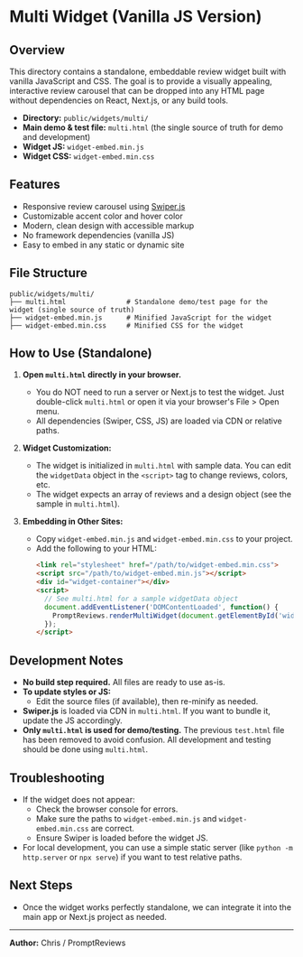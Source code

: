 # Multi Widget (Vanilla JS Version)

## Overview
This directory contains a standalone, embeddable review widget built with vanilla JavaScript and CSS. The goal is to provide a visually appealing, interactive review carousel that can be dropped into any HTML page without dependencies on React, Next.js, or any build tools.

- **Directory:** `public/widgets/multi/`
- **Main demo & test file:** `multi.html` (the single source of truth for demo and development)
- **Widget JS:** `widget-embed.min.js`
- **Widget CSS:** `widget-embed.min.css`

## Features
- Responsive review carousel using [Swiper.js](https://swiperjs.com/)
- Customizable accent color and hover color
- Modern, clean design with accessible markup
- No framework dependencies (vanilla JS)
- Easy to embed in any static or dynamic site

## File Structure
```
public/widgets/multi/
├── multi.html               # Standalone demo/test page for the widget (single source of truth)
├── widget-embed.min.js      # Minified JavaScript for the widget
├── widget-embed.min.css     # Minified CSS for the widget
```

## How to Use (Standalone)
1. **Open `multi.html` directly in your browser.**
   - You do NOT need to run a server or Next.js to test the widget. Just double-click `multi.html` or open it via your browser's File > Open menu.
   - All dependencies (Swiper, CSS, JS) are loaded via CDN or relative paths.

2. **Widget Customization:**
   - The widget is initialized in `multi.html` with sample data. You can edit the `widgetData` object in the `<script>` tag to change reviews, colors, etc.
   - The widget expects an array of reviews and a design object (see the sample in `multi.html`).

3. **Embedding in Other Sites:**
   - Copy `widget-embed.min.js` and `widget-embed.min.css` to your project.
   - Add the following to your HTML:
     ```html
     <link rel="stylesheet" href="/path/to/widget-embed.min.css">
     <script src="/path/to/widget-embed.min.js"></script>
     <div id="widget-container"></div>
     <script>
       // See multi.html for a sample widgetData object
       document.addEventListener('DOMContentLoaded', function() {
         PromptReviews.renderMultiWidget(document.getElementById('widget-container'), widgetData);
       });
     </script>
     ```

## Development Notes
- **No build step required.** All files are ready to use as-is.
- **To update styles or JS:**
  - Edit the source files (if available), then re-minify as needed.
- **Swiper.js** is loaded via CDN in `multi.html`. If you want to bundle it, update the JS accordingly.
- **Only `multi.html` is used for demo/testing.** The previous `test.html` file has been removed to avoid confusion. All development and testing should be done using `multi.html`.

## Troubleshooting
- If the widget does not appear:
  - Check the browser console for errors.
  - Make sure the paths to `widget-embed.min.js` and `widget-embed.min.css` are correct.
  - Ensure Swiper is loaded before the widget JS.
- For local development, you can use a simple static server (like `python -m http.server` or `npx serve`) if you want to test relative paths.

## Next Steps
- Once the widget works perfectly standalone, we can integrate it into the main app or Next.js project as needed.

---

**Author:** Chris / PromptReviews 